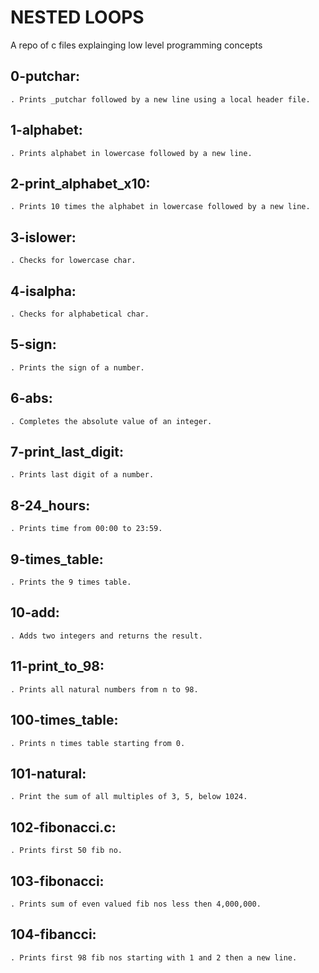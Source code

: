 # NESTED LOOPS 
A repo of c files explainging low level programming concepts

## 0-putchar:
	. Prints _putchar followed by a new line using a local header file.

## 1-alphabet:
	. Prints alphabet in lowercase followed by a new line.

## 2-print_alphabet_x10:
	. Prints 10 times the alphabet in lowercase followed by a new line.

## 3-islower:
	. Checks for lowercase char.

## 4-isalpha:
	. Checks for alphabetical char.

## 5-sign:
	. Prints the sign of a number.

## 6-abs:
	. Completes the absolute value of an integer.

## 7-print_last_digit:
	. Prints last digit of a number.

## 8-24_hours:
	. Prints time from 00:00 to 23:59.

## 9-times_table:
	. Prints the 9 times table.

## 10-add:
	. Adds two integers and returns the result.

## 11-print_to_98:
	. Prints all natural numbers from n to 98.

## 100-times_table:
	. Prints n times table starting from 0.

## 101-natural:
	. Print the sum of all multiples of 3, 5, below 1024.

## 102-fibonacci.c:
	. Prints first 50 fib no.

## 103-fibonacci:
	. Prints sum of even valued fib nos less then 4,000,000.

## 104-fibancci:
	. Prints first 98 fib nos starting with 1 and 2 then a new line.
